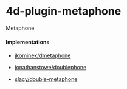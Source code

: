 # 4d-plugin-metaphone
Metaphone

#### Implementations

* [jkominek/dmetaphone](https://github.com/jkominek/dmetaphone)

* [jonathanstowe/doublephone](https://github.com/jonathanstowe/doublephone)

* [slacy/double-metaphone](https://github.com/slacy/double-metaphone)
